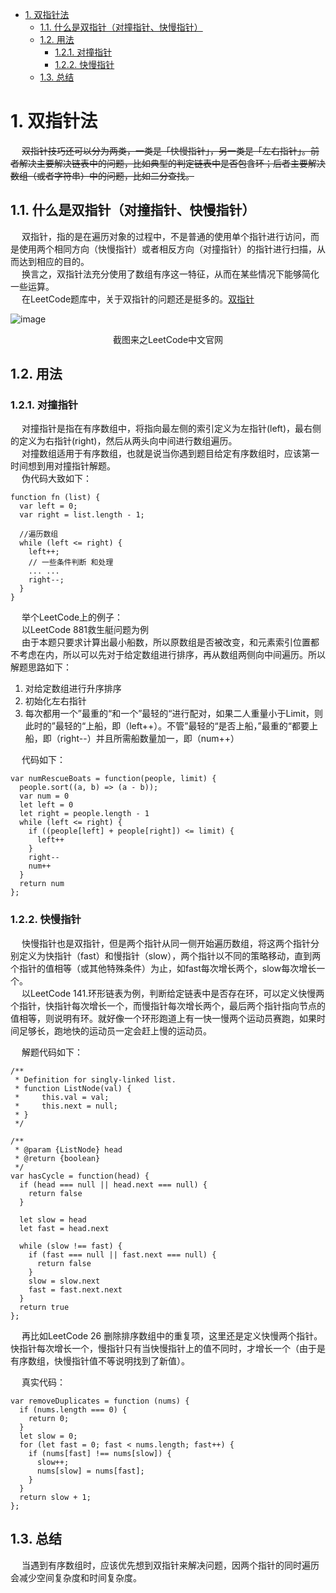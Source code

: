 
<!-- TOC -->

- [1. 双指针法](#1-双指针法)
    - [1.1. 什么是双指针（对撞指针、快慢指针）](#11-什么是双指针对撞指针快慢指针)
    - [1.2. 用法](#12-用法)
        - [1.2.1. 对撞指针](#121-对撞指针)
        - [1.2.2. 快慢指针](#122-快慢指针)
    - [1.3. 总结](#13-总结)

<!-- /TOC -->


# 1. 双指针法
<!-- 
算法一招鲜——双指针问题
https://zhuanlan.zhihu.com/p/71643340
https://www.cnblogs.com/kyoner/p/11087755.html
-->


&emsp; ~~双指针技巧还可以分为两类，一类是「快慢指针」，另一类是「左右指针」。前者解决主要解决链表中的问题，比如典型的判定链表中是否包含环；后者主要解决数组（或者字符串）中的问题，比如二分查找。~~  


## 1.1. 什么是双指针（对撞指针、快慢指针）
&emsp; 双指针，指的是在遍历对象的过程中，不是普通的使用单个指针进行访问，而是使用两个相同方向（快慢指针）或者相反方向（对撞指针）的指针进行扫描，从而达到相应的目的。  
&emsp; 换言之，双指针法充分使用了数组有序这一特征，从而在某些情况下能够简化一些运算。  
&emsp; 在LeetCode题库中，关于双指针的问题还是挺多的。[双指针](https://leetcode-cn.com/tag/two-pointers/problemset/)     

![image](https://gitee.com/wt1814/pic-host/raw/master/algorithm/function-55.png)  
<center>截图来之LeetCode中文官网</center>  


## 1.2. 用法
### 1.2.1. 对撞指针
&emsp; 对撞指针是指在有序数组中，将指向最左侧的索引定义为左指针(left)，最右侧的定义为右指针(right)，然后从两头向中间进行数组遍历。  
&emsp; 对撞数组适用于有序数组，也就是说当你遇到题目给定有序数组时，应该第一时间想到用对撞指针解题。  
&emsp; 伪代码大致如下：

```
function fn (list) {
  var left = 0;
  var right = list.length - 1;

  //遍历数组
  while (left <= right) {
    left++;
    // 一些条件判断 和处理
    ... ...
    right--;
  }
}
```

&emsp; 举个LeetCode上的例子：  
&emsp; 以LeetCode 881救生艇问题为例  
&emsp; 由于本题只要求计算出最小船数，所以原数组是否被改变，和元素索引位置都不考虑在内，所以可以先对于给定数组进行排序，再从数组两侧向中间遍历。所以解题思路如下：  

1. 对给定数组进行升序排序  
2. 初始化左右指针
3. 每次都用一个”最重的“和一个”最轻的“进行配对，如果二人重量小于Limit，则此时的”最轻的“上船，即（left++）。不管”最轻的“是否上船，”最重的“都要上船，即（right--）并且所需船数量加一，即（num++）  

&emsp; 代码如下：  

```
var numRescueBoats = function(people, limit) {
  people.sort((a, b) => (a - b));
  var num = 0
  let left = 0
  let right = people.length - 1
  while (left <= right) {
    if ((people[left] + people[right]) <= limit) {
      left++
    }
    right--
    num++
  }
  return num
};
```

### 1.2.2. 快慢指针  
&emsp; 快慢指针也是双指针，但是两个指针从同一侧开始遍历数组，将这两个指针分别定义为快指针（fast）和慢指针（slow），两个指针以不同的策略移动，直到两个指针的值相等（或其他特殊条件）为止，如fast每次增长两个，slow每次增长一个。  
&emsp; 以LeetCode 141.环形链表为例，判断给定链表中是否存在环，可以定义快慢两个指针，快指针每次增长一个，而慢指针每次增长两个，最后两个指针指向节点的值相等，则说明有环。就好像一个环形跑道上有一快一慢两个运动员赛跑，如果时间足够长，跑地快的运动员一定会赶上慢的运动员。  

&emsp; 解题代码如下：  

```
/**
 * Definition for singly-linked list.
 * function ListNode(val) {
 *     this.val = val;
 *     this.next = null;
 * }
 */

/**
 * @param {ListNode} head
 * @return {boolean}
 */
var hasCycle = function(head) {
  if (head === null || head.next === null) {
    return false
  }

  let slow = head
  let fast = head.next

  while (slow !== fast) {
    if (fast === null || fast.next === null) {
      return false
    }
    slow = slow.next
    fast = fast.next.next
  }
  return true
};
```

&emsp; 再比如LeetCode 26 删除排序数组中的重复项，这里还是定义快慢两个指针。快指针每次增长一个，慢指针只有当快慢指针上的值不同时，才增长一个（由于是有序数组，快慢指针值不等说明找到了新值）。  

&emsp; 真实代码：  

```
var removeDuplicates = function (nums) {
  if (nums.length === 0) {
    return 0;
  }
  let slow = 0;
  for (let fast = 0; fast < nums.length; fast++) {
    if (nums[fast] !== nums[slow]) {
      slow++;
      nums[slow] = nums[fast];
    }
  }
  return slow + 1;
};
```

## 1.3. 总结  
&emsp; 当遇到有序数组时，应该优先想到双指针来解决问题，因两个指针的同时遍历会减少空间复杂度和时间复杂度。  